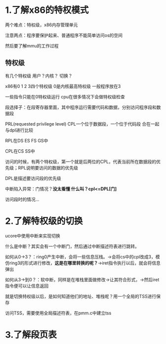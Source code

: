 # 1.了解x86的特权模式

两个难点：特权级，x86内存管理单元

注意两点：程序要保护起来、普通程序不能简单访问os的空间

然后要了解mmu的工作过程

## 特权级

有几个特权级 用户？内核？ 切换？

x86有0 1 2 3四个特权级 0是内核最高特权级 一般程序放在3

一些指令只能在0特权级运行 cpu在很多情况下会做特权级检查

段选择子：在段寄存器里面，其中程序运行需要代码和数据，分别访问程序段和数据段

PRL(requested privilege level) CPL一个位于数据段，一个位于代码段 合在一起 与dpl进行比较

RPL在DS ES FS GS中 

CPL在CS SS中

访问的时候，有两个特权级，第一个就是后两位的CPL，代表当前所在数据段的优先级；RPL说明要访问的数据的优先级

DPL是描述要访问段的优先级

中断陷入异常：门情况？**没太看懂 什么叫？cpl<=DPL[门]**

访问段时的情况...

# 2.了解特权级的切换

ucore中使用中断来实现切换

什么是中断？其实会有一个中断门，然后通过中断描述符表进行跳转。

如何从0->3？：ring0产生中断，会将一些信息压栈。->会将cs中的cpl改成3，模仿ring3的形式进行修改，**这是在哪里转换的呢？**->iret指令执行以后，就会将信息弹出

如何从3->到0？：软中断，同样是在堆栈里面做修改->让其符合形式，->然后iret指令便可以让信息返回

就是切换特权级以后，是如何知道他们的地址、堆栈呢？用一个全局的TSS进行保存

访问TSS，需要使用全局描述符表，在pmm.c中建立tss

# 3.了解段页表

